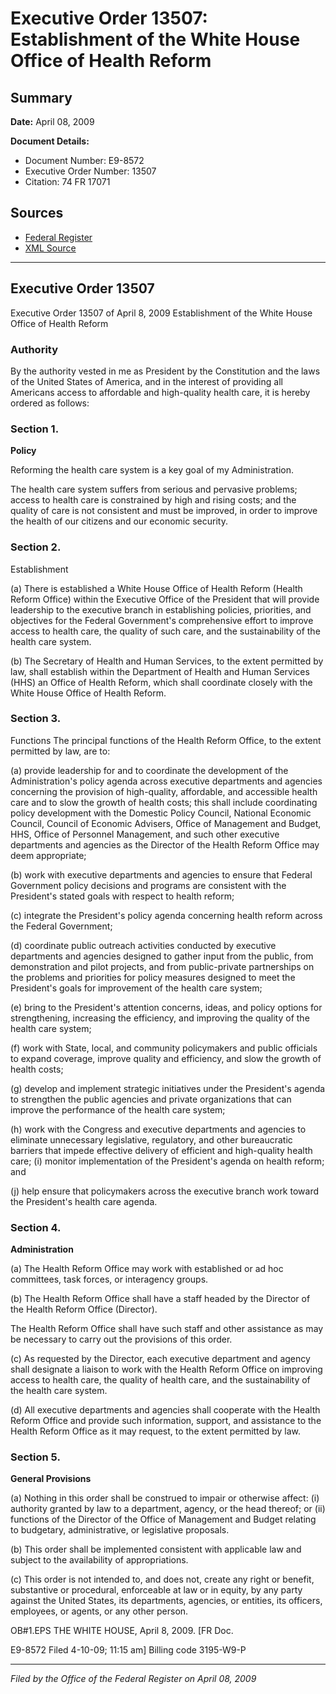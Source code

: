 # Executive Order 13507: Establishment of the White House Office of Health Reform

## Summary

**Date:** April 08, 2009

**Document Details:**
- Document Number: E9-8572
- Executive Order Number: 13507
- Citation: 74 FR 17071

## Sources
- [Federal Register](https://www.federalregister.gov/documents/2009/04/13/E9-8572/establishment-of-the-white-house-office-of-health-reform)
- [XML Source](https://www.federalregister.gov/documents/full_text/xml/2009/04/13/E9-8572.xml)

---

## Executive Order 13507

Executive Order 13507 of April 8, 2009
Establishment of the White House Office of Health Reform
### Authority

By the authority vested in me as President by the Constitution and the laws of the United States of America, and in the interest of providing all Americans access to affordable and high-quality health care, it is hereby ordered as follows:
### Section 1.

**Policy**

Reforming the health care system is a key goal of my Administration.

The health care system suffers from serious and pervasive problems; access to health care is constrained by high and rising costs; and the quality of care is not consistent and must be improved, in order to improve the health of our citizens and our economic security.
### Section 2.

Establishment 

(a) There is established a White House Office of Health Reform (Health Reform Office) within the Executive Office of the President that will provide leadership to the executive branch in establishing policies, priorities, and objectives for the Federal Government's comprehensive effort to improve access to health care, the quality of such care, and the sustainability of the health care system.

(b) The Secretary of Health and Human Services, to the extent permitted by law, shall establish within the Department of Health and Human Services (HHS) an Office of Health Reform, which shall coordinate closely with the White House Office of Health Reform.
### Section 3.

Functions 
The principal functions of the Health Reform Office, to the extent permitted by law, are to:

(a) provide leadership for and to coordinate the development of the Administration's policy agenda across executive departments and agencies concerning the provision of high-quality, affordable, and accessible health care and to slow the growth of health costs; this shall include coordinating policy development with the Domestic Policy Council, National Economic Council, Council of Economic Advisers, Office of Management and Budget, HHS, Office of Personnel Management, and such other executive departments and agencies as the Director of the Health Reform Office may deem appropriate;

(b) work with executive departments and agencies to ensure that Federal Government policy decisions and programs are consistent with the President's stated goals with respect to health reform;

(c) integrate the President's policy agenda concerning health reform across the Federal Government;

(d) coordinate public outreach activities conducted by executive departments and agencies designed to gather input from the public, from demonstration and pilot projects, and from public-private partnerships on the problems and priorities for policy measures designed to meet the President's goals for improvement of the health care system;

(e) bring to the President's attention concerns, ideas, and policy options for strengthening, increasing the efficiency, and improving the quality of the health care system;

(f) work with State, local, and community policymakers and public officials to expand coverage, improve quality and efficiency, and slow the growth of health costs;

(g) develop and implement strategic initiatives under the President's agenda to strengthen the public agencies and private organizations that can improve the performance of the health care system;

(h) work with the Congress and executive departments and agencies to eliminate unnecessary legislative, regulatory, and other bureaucratic barriers that impede effective delivery of efficient and high-quality health care;
    (i) monitor implementation of the President's agenda on health reform; and

(j) help ensure that policymakers across the executive branch work toward the President's health care agenda.
### Section 4.

**Administration**

(a) The Health Reform Office may work with established or ad hoc committees, task forces, or interagency groups.

(b) The Health Reform Office shall have a staff headed by the Director of the Health Reform Office (Director).

The Health Reform Office shall have such staff and other assistance as may be necessary to carry out the provisions of this order.

(c) As requested by the Director, each executive department and agency shall designate a liaison to work with the Health Reform Office on improving access to health care, the quality of health care, and the sustainability of the health care system.

(d) All executive departments and agencies shall cooperate with the Health Reform Office and provide such information, support, and assistance to the Health Reform Office as it may request, to the extent permitted by law.
### Section 5.

**General Provisions**

(a) Nothing in this order shall be construed to impair or otherwise affect:
    (i) authority granted by law to a department, agency, or the head thereof; or
    (ii) functions of the Director of the Office of Management and Budget relating to budgetary, administrative, or legislative proposals.

(b) This order shall be implemented consistent with applicable law and subject to the availability of appropriations.

(c) This order is not intended to, and does not, create any right or benefit, substantive or procedural, enforceable at law or in equity, by any party against the United States, its departments, agencies, or entities, its officers, employees, or agents, or any other person.

OB#1.EPS
THE WHITE HOUSE,
April 8, 2009.
[FR Doc.

E9-8572
Filed 4-10-09; 11:15 am]
Billing code 3195-W9-P

---

*Filed by the Office of the Federal Register on April 08, 2009*
